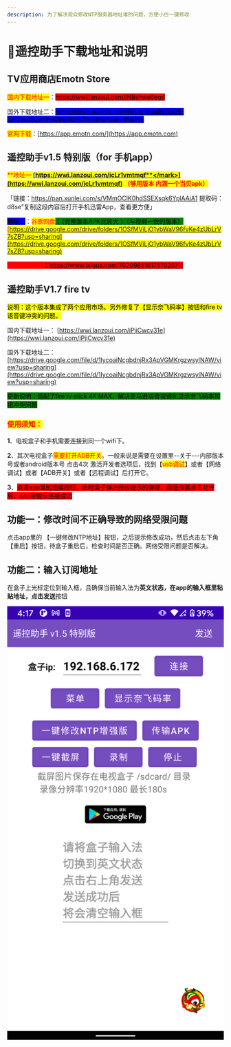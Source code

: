 ```yaml
---
description: 为了解决观众修改NTP服务器地址难的问题，方便小白一键修改
---
```


# 🎈遥控助手下载地址和说明

## TV应用商店Emotn Store

<mark style="color:red;">国内下载地址一</mark>：[<mark style="background-color:red;">https://wwi.lanzoui.com/iNBshwa6egd</mark>](https://wwi.lanzoui.com/iNBshwa6egd)<mark style="background-color:red;"></mark>

国外下载地址二：[<mark style="background-color:blue;">https://drive.google.com/file/d/1KsqRvGbU9-IzHZkcc8aymPyXM6Nqny7m/view?usp=sharing</mark>](https://drive.google.com/file/d/1KsqRvGbU9-IzHZkcc8aymPyXM6Nqny7m/view?usp=sharing)<mark style="background-color:blue;"></mark>

<mark style="color:red;">官网下载</mark>：[https://app.emotn.com/](https://app.emotn.com)

## 遥控助手v1.5 特别版（for 手机app）

<mark style="color:red;">**地址一   **</mark>[<mark style="color:red;">**https://wwi.lanzoui.com/icLr1vmtmqf**</mark>](https://wwi.lanzoui.com/icLr1vmtmqf)<mark style="color:red;">** （够用版本 内涵一个当贝apk）**</mark>

「链接：https://pan.xunlei.com/s/VMmOClK0hdSSEXsqk6YplAAiA1 提取码：d8se”复制这段内容后打开手机迅雷App，查看更方便」

<mark style="background-color:blue;">**地址二**</mark>：<mark style="background-color:green;"><mark style="color:red;">谷歌网盘<mark style="color:red;"></mark><mark style="background-color:green;">：（完整版本APK比较大 ）（与视频一致的版本）</mark>[https://drive.google.com/drive/folders/1OSfMViLjO1ybWaV96fvKe4zUbLrV7sZB?usp=sharing](https://drive.google.com/drive/folders/1OSfMViLjO1ybWaV96fvKe4zUbLrV7sZB?usp=sharing)

<mark style="color:red;background-color:red;">**必看视频说明**</mark><mark style="background-color:red;">：</mark>[<mark style="background-color:red;">https://www.ixigua.com/7020988161757020711</mark>](https://www.ixigua.com/7020988161757020711)<mark style="background-color:red;"></mark>

## 遥控助手V1.7  fire tv&#x20;

&#x20;<mark style="background-color:yellow;">说明：这个版本集成了两个应用市场。另外修复了【显示奈飞码率】按钮和fire tv语音键冲突的问题。</mark>

国内下载地址一： [https://wwi.lanzoui.com/iPjiCwcv31e](https://wwi.lanzoui.com/iPjiCwcv31e)

国外下载地址二：[https://drive.google.com/file/d/1IycoaiNcgbdnjRx3ApVGMKrgzwsylNAW/view?usp=sharing](https://drive.google.com/file/d/1IycoaiNcgbdnjRx3ApVGMKrgzwsylNAW/view?usp=sharing)

<mark style="background-color:green;">更新说明：适配了fire tv stick 4K MAX，解决亚马逊语音按键和显示奈飞码率按钮冲突问题</mark>

### &#x20;<mark style="color:red;"></mark><mark style="color:red;">**使用须知：**</mark>

**1**、电视盒子和手机需要连接到同一个wifi下。

**2**、其次电视盒子<mark style="color:red;">需要打开ADB开关</mark>。一般来说是需要在设置里--关于---内部版本号或者android版本号 点击4次 激活开发者选项后，找到【<mark style="color:red;">usb调试</mark>】或者【网络调试】或者【ADB开关】或者【远程调试】后打开它。

**3**、<mark style="background-color:red;">点击app里的连接按钮，此时盒子弹出授权提示的弹框，用遥控器点击允许后，app会提示连接成功</mark>

## &#x20;功能一：修改时间不正确导致的网络受限问题 &#x20;

点击app里的 【一键修改NTP地址】按钮，之后提示修改成功，然后点击左下角【重启】按钮，待盒子重启后，检查时间是否正确。网络受限问题是否解决。

## &#x20;功能二：输入订阅地址

&#x20;在盒子上光标定位到输入框，且确保当前输入法为**英文状态，**在app的输入框里粘贴地址，点击**发送**按钮

![](.gitbook/assets/ntp-up.png)
